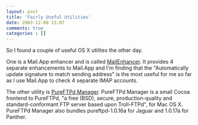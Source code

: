 ```yaml
---
layout: post
title: 'Fairly Useful Utilities'
date: 2003-12-08 13:07
comments: true
categories : []
---  
```


So I found a couple of useful OS X utilites the other day.

One is a Mail.App enhancer and is called <a href="http://home.insightbb.com/~n9yty1/MailEnhancer/">MailEnhancer</a>. It provides 4 separate enhancements to Mail.App and I'm finding that the "Automatically update signature to match sending address" is the most useful for me so far as I use Mail.App to check 4 separate IMAP accounts.

The other utility is <a href="http://jeanmatthieu.free.fr/pureftpd/">PureFTPd Manager</a>. PureFTPd Manager is a small Cocoa frontend to PureFTPd, "a free (BSD), secure, production-quality and standard-conformant FTP server based upon Troll-FTPd", for Mac OS X. PureFTPd Manager also bundles pureftpd-1.0.16a for Jaguar and 1.0.17a for Panther.

